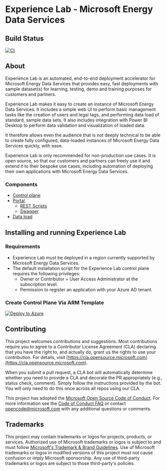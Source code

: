 # Experience Lab - Microsoft Energy Data Services

## Build Status

[![CI](https://github.com/microsoft/energy-data-services-experience-lab/actions/workflows/ci.yml/badge.svg)](https://github.com/microsoft/energy-data-services-experience-lab/actions/workflows/ci.yml)

## About

Experience Lab is an automated, end-to-end deployment accelerator for Microsoft Energy Data Services that provides easy, fast deployments with sample dataset(s) for learning, testing, demo and training purposes for customers and partners.

Experience Lab makes it easy to create an instance of Microsoft Energy Data Services. It includes a simple web UI to perform basic management tasks like the creation of users and legal tags, and performing data load of standard, sample data sets. It also includes integration with Power BI Desktop to perform data validation and visualization of loaded data.

It therefore allows even the audience that is not deeply technical to be able to create fully configured, data-loaded instances of Microsoft Energy Data Services quickly, with ease.

Experience Lab is only recommended for non-production use cases. It is open source, so that our customers and partners can freely use it and extend it to their bespoke use cases, including automation of deploying their own applications with Microsoft Energy Data Services.

### Components

- [Control plane](./control-plane)
- [Portal](./developer-portal)
  - [REST Scripts](./rest-scripts)
  - [Swagger](./developer-portal/src/assets/swagger.yaml)
- [Data load](./data-load)

## Installing and running Experience Lab

### Requirements

- Experience Lab must be deployed in a region currently supported by Microsoft Energy Data Services.
- The default installation script for the Experience Lab control plane requires the following privileges:
  - Owner or Contributor + User Access Administrator at the subscription level.
  - Permission to register an application with your Azure AD tenant.

### Create Control Plane Via ARM Template

[![Deploy to Azure](https://aka.ms/deploytoazurebutton)](https://portal.azure.com/#create/Microsoft.Template/uri/https%3A%2F%2Fraw.githubusercontent.com%2Fmicrosoft%2Fenergy-data-services-experience-lab%2Fmain%2Fazuredeploy.json)

## Contributing

This project welcomes contributions and suggestions.  Most contributions require you to agree to a
Contributor License Agreement (CLA) declaring that you have the right to, and actually do, grant us
the rights to use your contribution. For details, visit [https://cla.opensource.microsoft.com](https://cla.opensource.microsoft.com).

When you submit a pull request, a CLA bot will automatically determine whether you need to provide
a CLA and decorate the PR appropriately (e.g., status check, comment). Simply follow the instructions
provided by the bot. You will only need to do this once across all repos using our CLA.

This project has adopted the [Microsoft Open Source Code of Conduct](https://opensource.microsoft.com/codeofconduct/).
For more information see the [Code of Conduct FAQ](https://opensource.microsoft.com/codeofconduct/faq/) or
contact [opencode@microsoft.com](mailto:opencode@microsoft.com) with any additional questions or comments.

## Trademarks

This project may contain trademarks or logos for projects, products, or services. Authorized use of Microsoft
trademarks or logos is subject to and must follow
[Microsoft's Trademark & Brand Guidelines](https://www.microsoft.com/en-us/legal/intellectualproperty/trademarks/usage/general).
Use of Microsoft trademarks or logos in modified versions of this project must not cause confusion or imply Microsoft sponsorship.
Any use of third-party trademarks or logos are subject to those third-party's policies.
